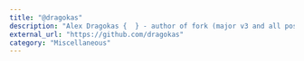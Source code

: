 ```yaml
---
title: "@dragokas"
description: "Alex Dragokas {  } - author of fork (major v3 and all post-v2.0.6 updates), refactoring, additions, tools integration"
external_url: "https://github.com/dragokas"
category: "Miscellaneous"
---
```

